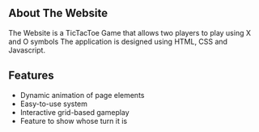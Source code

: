 About The Website
-----------

The Website is a TicTacToe Game that allows two players to play using X and O symbols The application is designed using HTML, CSS and Javascript.

Features
--------

-   Dynamic animation of page elements
-   Easy-to-use system
-   Interactive grid-based gameplay
-   Feature to show whose turn it is 









































































































































































































































































